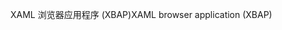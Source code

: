 <span data-ttu-id="95266-101">XAML 浏览器应用程序 (XBAP)</span><span class="sxs-lookup"><span data-stu-id="95266-101">XAML browser application (XBAP)</span></span>